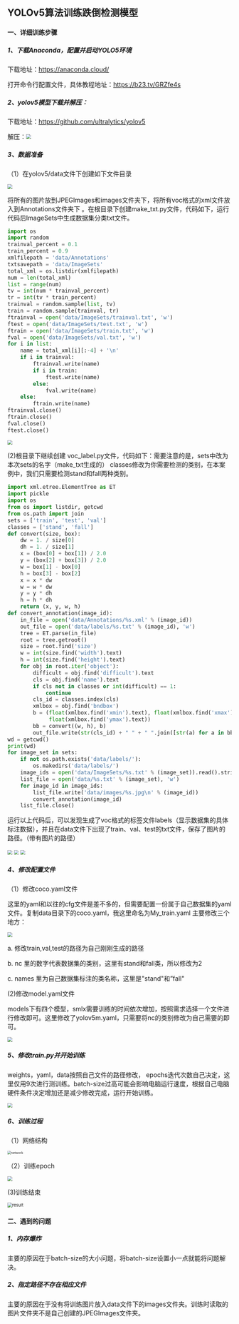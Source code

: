 ## YOLOv5算法训练跌倒检测模型

#### 一、详细训练步骤

##### 1、下载Anaconda，配置并启动YOLO5环境

下载地址：https://anaconda.cloud/

打开命令行配置文件，具体教程地址：https://b23.tv/GRZfe4s

##### 2、yolov5模型下载并解压：

下载地址：https://github.com/ultralytics/yolov5

解压：<img src="https://github.com/Dot-Moker/Yolov5-/blob/master/zip.png" style="zoom: 67%;" />

##### 3、数据准备

（1）在yolov5/data文件下创建如下文件目录

<img src="https://github.com/Dot-Moker/Yolov5-/blob/master/dirt.png" style="zoom:67%;" />

将所有的图片放到JPEGImages和images文件夹下，将所有voc格式的xml文件放入到Annotations文件夹下 。在根目录下创建make_txt.py文件，代码如下，运行代码后ImageSets中生成数据集分类txt文件。

```python
import os
import random
trainval_percent = 0.1
train_percent = 0.9
xmlfilepath = 'data/Annotations'
txtsavepath = 'data/ImageSets'
total_xml = os.listdir(xmlfilepath)
num = len(total_xml)
list = range(num)
tv = int(num * trainval_percent)
tr = int(tv * train_percent)
trainval = random.sample(list, tv)
train = random.sample(trainval, tr)
ftrainval = open('data/ImageSets/trainval.txt', 'w')
ftest = open('data/ImageSets/test.txt', 'w')
ftrain = open('data/ImageSets/train.txt', 'w')
fval = open('data/ImageSets/val.txt', 'w')
for i in list:
    name = total_xml[i][:-4] + '\n'
    if i in trainval:
        ftrainval.write(name)
        if i in train:
            ftest.write(name)
        else:
            fval.write(name)
    else:
        ftrain.write(name)
ftrainval.close()
ftrain.close()
fval.close()
ftest.close()
```

<img src="https://github.com/Dot-Moker/Yolov5-/blob/master/set.png" style="zoom:67%;" />

(2)根目录下继续创建 voc_label.py文件，代码如下：需要注意的是，sets中改为本次sets的名字（make_txt生成的） classes修改为你需要检测的类别，在本案例中，我们只需要检测stand和fall两种类别。

```python
import xml.etree.ElementTree as ET
import pickle
import os
from os import listdir, getcwd
from os.path import join
sets = ['train', 'test', 'val']
classes = ['stand', 'fall']
def convert(size, box):
    dw = 1. / size[0]
    dh = 1. / size[1]
    x = (box[0] + box[1]) / 2.0
    y = (box[2] + box[3]) / 2.0
    w = box[1] - box[0]
    h = box[3] - box[2]
    x = x * dw
    w = w * dw
    y = y * dh
    h = h * dh
    return (x, y, w, h)
def convert_annotation(image_id):
    in_file = open('data/Annotations/%s.xml' % (image_id))
    out_file = open('data/labels/%s.txt' % (image_id), 'w')
    tree = ET.parse(in_file)
    root = tree.getroot()
    size = root.find('size')
    w = int(size.find('width').text)
    h = int(size.find('height').text)
    for obj in root.iter('object'):
        difficult = obj.find('difficult').text
        cls = obj.find('name').text
        if cls not in classes or int(difficult) == 1:
            continue
        cls_id = classes.index(cls)
        xmlbox = obj.find('bndbox')
        b = (float(xmlbox.find('xmin').text), float(xmlbox.find('xmax').text), float(xmlbox.find('ymin').text),
             float(xmlbox.find('ymax').text))
        bb = convert((w, h), b)
        out_file.write(str(cls_id) + " " + " ".join([str(a) for a in bb]) + '\n')
wd = getcwd()
print(wd)
for image_set in sets:
    if not os.path.exists('data/labels/'):
        os.makedirs('data/labels/')
    image_ids = open('data/ImageSets/%s.txt' % (image_set)).read().strip().split()
    list_file = open('data/%s.txt' % (image_set), 'w')
    for image_id in image_ids:
        list_file.write('data/images/%s.jpg\n' % (image_id))
        convert_annotation(image_id)
    list_file.close()
```

运行以上代码后，可以发现生成了voc格式的标签文件labels（显示数据集的具体标注数据），并且在data文件下出现了train、val、test的txt文件，保存了图片的路径。（带有图片的路径）

<img src="https://github.com/Dot-Moker/Yolov5-/blob/master/data-label.png" style="zoom:67%;" />

<img src="https://github.com/Dot-Moker/Yolov5-/blob/master/train-txt.png" style="zoom:67%;" />

<img src="https://github.com/Dot-Moker/Yolov5-/blob/master/label.png" style="zoom:67%;" />



##### 4、修改配置文件

（1）修改coco.yaml文件

这里的yaml和以往的cfg文件是差不多的，但需要配置一份属于自己数据集的yaml文件。复制data目录下的coco.yaml，我这里命名为My_train.yaml 主要修改三个地方：

<img src="https://github.com/Dot-Moker/Yolov5-/blob/master/my_train.png" style="zoom:67%;" />

a. 修改train,val,test的路径为自己刚刚生成的路径

b. nc 里的数字代表数据集的类别，这里有stand和fall类，所以修改为2

c. names 里为自己数据集标注的类名称，这里是"stand"和”fall"

(2)修改model.yaml文件

models下有四个模型，smlx需要训练的时间依次增加，按照需求选择一个文件进行修改即可。这里修改了yolov5m.yaml，只需要将nc的类别修改为自己需要的即可。

<img src="https://github.com/Dot-Moker/Yolov5-/blob/master/model.png" style="zoom:67%;" />

##### 5、修改train.py并开始训练

weights，yaml，data按照自己文件的路径修改， epochs迭代次数自己决定，这里仅用9次进行测训练。batch-size过高可能会影响电脑运行速度，根据自己电脑硬件条件决定增加还是减少修改完成，运行开始训练。

<img src="https://github.com/Dot-Moker/Yolov5-/blob/master/train.png" style="zoom:67%;" />

##### 6、训练过程

（1）网络结构

<img src="https://github.com/Dot-Moker/Yolov5-/blob/master/network.png" alt="network" style="zoom: 50%;" />

（2）训练epoch

<img src="https://github.com/Dot-Moker/Yolov5-/blob/master/epoch.png" style="zoom:67%;" />

(3)训练结束

<img src="https://github.com/Dot-Moker/Yolov5-/blob/master/result.png" alt="result" style="zoom:67%;" />

#### 二、遇到的问题

##### 1、内存爆炸

主要的原因在于batch-size的大小问题，将batch-size设置小一点就能将问题解决。

##### 2、指定路径不存在相应文件

主要的原因在于没有将训练图片放入data文件下的images文件夹。训练时读取的图片文件夹不是自己创建的JPEGImages文件夹。
